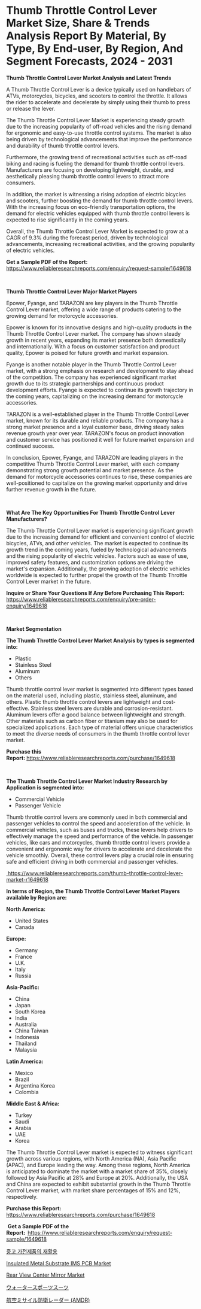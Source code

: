 <p><h1>Thumb Throttle Control Lever Market Size, Share & Trends Analysis Report By Material, By Type, By End-user, By Region, And Segment Forecasts, 2024 - 2031</h1></p><p><strong>Thumb Throttle Control Lever Market Analysis and Latest Trends</strong></p>
<p><p>A Thumb Throttle Control Lever is a device typically used on handlebars of ATVs, motorcycles, bicycles, and scooters to control the throttle. It allows the rider to accelerate and decelerate by simply using their thumb to press or release the lever.</p><p>The Thumb Throttle Control Lever Market is experiencing steady growth due to the increasing popularity of off-road vehicles and the rising demand for ergonomic and easy-to-use throttle control systems. The market is also being driven by technological advancements that improve the performance and durability of thumb throttle control levers.</p><p>Furthermore, the growing trend of recreational activities such as off-road biking and racing is fueling the demand for thumb throttle control levers. Manufacturers are focusing on developing lightweight, durable, and aesthetically pleasing thumb throttle control levers to attract more consumers.</p><p>In addition, the market is witnessing a rising adoption of electric bicycles and scooters, further boosting the demand for thumb throttle control levers. With the increasing focus on eco-friendly transportation options, the demand for electric vehicles equipped with thumb throttle control levers is expected to rise significantly in the coming years.</p><p>Overall, the Thumb Throttle Control Lever Market is expected to grow at a CAGR of 9.3% during the forecast period, driven by technological advancements, increasing recreational activities, and the growing popularity of electric vehicles.</p></p>
<p><strong>Get a Sample PDF of the Report:&nbsp;</strong> <a href="https://www.reliableresearchreports.com/enquiry/request-sample/1649618">https://www.reliableresearchreports.com/enquiry/request-sample/1649618</a></p>
<p>&nbsp;</p>
<p><strong>Thumb Throttle Control Lever Major Market Players</strong></p>
<p><p>Epower, Fyange, and TARAZON are key players in the Thumb Throttle Control Lever market, offering a wide range of products catering to the growing demand for motorcycle accessories.</p><p>Epower is known for its innovative designs and high-quality products in the Thumb Throttle Control Lever market. The company has shown steady growth in recent years, expanding its market presence both domestically and internationally. With a focus on customer satisfaction and product quality, Epower is poised for future growth and market expansion.</p><p>Fyange is another notable player in the Thumb Throttle Control Lever market, with a strong emphasis on research and development to stay ahead of the competition. The company has experienced significant market growth due to its strategic partnerships and continuous product development efforts. Fyange is expected to continue its growth trajectory in the coming years, capitalizing on the increasing demand for motorcycle accessories.</p><p>TARAZON is a well-established player in the Thumb Throttle Control Lever market, known for its durable and reliable products. The company has a strong market presence and a loyal customer base, driving steady sales revenue growth year over year. TARAZON's focus on product innovation and customer service has positioned it well for future market expansion and continued success.</p><p>In conclusion, Epower, Fyange, and TARAZON are leading players in the competitive Thumb Throttle Control Lever market, with each company demonstrating strong growth potential and market presence. As the demand for motorcycle accessories continues to rise, these companies are well-positioned to capitalize on the growing market opportunity and drive further revenue growth in the future.</p></p>
<p>&nbsp;</p>
<p><strong>What Are The Key Opportunities For Thumb Throttle Control Lever Manufacturers?</strong></p>
<p><p>The Thumb Throttle Control Lever market is experiencing significant growth due to the increasing demand for efficient and convenient control of electric bicycles, ATVs, and other vehicles. The market is expected to continue its growth trend in the coming years, fueled by technological advancements and the rising popularity of electric vehicles. Factors such as ease of use, improved safety features, and customization options are driving the market's expansion. Additionally, the growing adoption of electric vehicles worldwide is expected to further propel the growth of the Thumb Throttle Control Lever market in the future.</p></p>
<p><strong>Inquire or Share Your Questions If Any Before Purchasing This Report:</strong> <a href="https://www.reliableresearchreports.com/enquiry/pre-order-enquiry/1649618">https://www.reliableresearchreports.com/enquiry/pre-order-enquiry/1649618</a></p>
<p>&nbsp;</p>
<p><strong>Market Segmentation</strong></p>
<p><strong>The Thumb Throttle Control Lever Market Analysis by types is segmented into:</strong></p>
<p><ul><li>Plastic</li><li>Stainless Steel</li><li>Aluminum</li><li>Others</li></ul></p>
<p><p>Thumb throttle control lever market is segmented into different types based on the material used, including plastic, stainless steel, aluminum, and others. Plastic thumb throttle control levers are lightweight and cost-effective. Stainless steel levers are durable and corrosion-resistant. Aluminum levers offer a good balance between lightweight and strength. Other materials such as carbon fiber or titanium may also be used for specialized applications. Each type of material offers unique characteristics to meet the diverse needs of consumers in the thumb throttle control lever market.</p></p>
<p><strong>Purchase this Report:&nbsp;</strong><a href="https://www.reliableresearchreports.com/purchase/1649618">https://www.reliableresearchreports.com/purchase/1649618</a></p>
<p>&nbsp;</p>
<p><strong>The Thumb Throttle Control Lever Market Industry Research by Application is segmented into:</strong></p>
<p><ul><li>Commercial Vehicle</li><li>Passenger Vehicle</li></ul></p>
<p><p>Thumb throttle control levers are commonly used in both commercial and passenger vehicles to control the speed and acceleration of the vehicle. In commercial vehicles, such as buses and trucks, these levers help drivers to effectively manage the speed and performance of the vehicle. In passenger vehicles, like cars and motorcycles, thumb throttle control levers provide a convenient and ergonomic way for drivers to accelerate and decelerate the vehicle smoothly. Overall, these control levers play a crucial role in ensuring safe and efficient driving in both commercial and passenger vehicles.</p></p>
<p><a href="https://www.reliableresearchreports.com/thumb-throttle-control-lever-market-r1649618">&nbsp;https://www.reliableresearchreports.com/thumb-throttle-control-lever-market-r1649618</a></p>
<p><strong>In terms of Region, the Thumb Throttle Control Lever Market Players available by Region are:</strong></p>
<p>
    <p> <strong> North America: </strong>
        <ul>
            <li>United States</li>
            <li>Canada</li>
        </ul>
        </p> 
    <p> <strong> Europe: </strong>
        <ul>
            <li>Germany</li>
            <li>France</li>
            <li>U.K.</li>
            <li>Italy</li>
            <li>Russia</li>
        </ul>
        </p> 
    <p> <strong> Asia-Pacific: </strong>
        <ul>
            <li>China</li>
            <li>Japan</li>
            <li>South Korea</li>
            <li>India</li>
            <li>Australia</li>
            <li>China Taiwan</li>
            <li>Indonesia</li>
            <li>Thailand</li>
            <li>Malaysia</li>
        </ul>
        </p> 
    <p> <strong> Latin America: </strong>
        <ul>
            <li>Mexico</li>
            <li>Brazil</li>
            <li>Argentina Korea</li>
            <li>Colombia</li>
        </ul>
        </p> 
    <p> <strong> Middle East & Africa: </strong>
        <ul>
            <li>Turkey</li>
            <li>Saudi</li>
            <li>Arabia</li>
            <li>UAE</li>
            <li>Korea</li>
        </ul>
    </p>
    </p>
<p><p>The Thumb Throttle Control Lever market is expected to witness significant growth across various regions, with North America (NA), Asia Pacific (APAC), and Europe leading the way. Among these regions, North America is anticipated to dominate the market with a market share of 35%, closely followed by Asia Pacific at 28% and Europe at 20%. Additionally, the USA and China are expected to exhibit substantial growth in the Thumb Throttle Control Lever market, with market share percentages of 15% and 12%, respectively.</p></p>
<p><strong>Purchase this Report: </strong><a href="https://www.reliableresearchreports.com/purchase/1649618">https://www.reliableresearchreports.com/purchase/1649618</a></p>
<p>&nbsp;<strong>Get a Sample PDF of the Report:&nbsp;&nbsp;</strong><a href="https://www.reliableresearchreports.com/enquiry/request-sample/1649618">https://www.reliableresearchreports.com/enquiry/request-sample/1649618</a></p>
<p><strong></strong></p>
<p><p><a href="https://github.com/alpinestartsekian/Market-Research-Report-List-1/blob/main/5759996104180.md">중고 가전제품의 재활용</a></p><p><a href="https://issuu.com/reportprime-2/docs/insulated-metal-substrate-ims-pcb-m_9a7cc03ac0d4ca">Insulated Metal Substrate IMS PCB Market</a></p><p><a href="https://github.com/RyleeBauch2023/Market-Research-Report-List-1/blob/main/rear-view-center-mirror-market.md">Rear View Center Mirror Market</a></p><p><a href="https://github.com/EthanMorar2011/Market-Research-Report-List-2/blob/main/9458198109299.md">ウォータースポーツスーツ</a></p><p><a href="https://github.com/dzy793153605/Market-Research-Report-List-2/blob/main/4717807109298.md">航空ミサイル防衛レーダー (AMDR)</a></p></p>